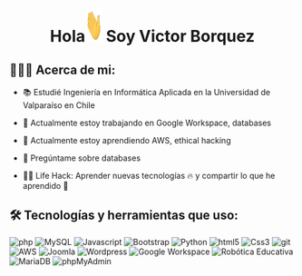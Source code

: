 <h1 align="center">Hola<img src="https://raw.githubusercontent.com/ABSphreak/ABSphreak/master/gifs/Hi.gif" width="30px" height="60px"> Soy Victor Borquez</h1>

<!--
**VictorBorquez-VBH/VictorBorquez-VBH** is a ✨ _special_ ✨ repository because its `README.md` (this file) appears on your GitHub profile.

Here are some ideas to get you started:

<div align="center">
  <img src ="./banner.png" />
  
</div>

-->

## 👨🏻‍💻 Acerca de mi:

- 📚 Estudié Ingeniería en Informática Aplicada en la Universidad de Valparaíso en Chile

- 🔭 Actualmente estoy trabajando en Google Workspace, databases
  
- 🌱 Actualmente estoy aprendiendo AWS, ethical hacking
  
- 💬 Pregúntame sobre databases
  
- 👨‍💻 Life Hack: Aprender nuevas tecnologías 🔥 y compartir lo que he aprendido 🎉

## 🛠️ Tecnologías y herramientas que uso:
<p>
<img alt="php" src="https://img.shields.io/badge/php-%23777BB4?style=for-the-badge&logo=php&logoColor=white&color=%23777BB4" height="25px"/>
<img alt="MySQL" src="https://img.shields.io/badge/MySQL-%234479A1?style=for-the-badge&logo=mysql&logoColor=white&color=%234479A1" height="25px"/>
<img alt="Javascript" src="https://img.shields.io/badge/JavaScript-323330?style=for-the-badge&logo=javascript&logoColor=F7DF1E"  height="25px"/>
<img alt="Bootstrap" src="https://img.shields.io/badge/Bootstrap-563D7C?style=for-the-badge&logo=bootstrap&logoColor=white" height="25px"/>
<img alt="Python" src="https://img.shields.io/badge/Python-14354C?style=for-the-badge&logo=python&logoColor=white" height="25px"/>
<img alt="html5" src="https://img.shields.io/badge/HTML5-E34F26?style=for-the-badge&logo=html5&logoColor=white" height="25px"/>
<img alt="Css3" src="https://img.shields.io/badge/CSS3-1572B6?style=for-the-badge&logo=css3&logoColor=white" height="25px"/>
<img alt="git" src="https://img.shields.io/badge/-Git-F05032?style=for-the-badge&logo=git&logoColor=white" height="25px"/>
<img alt="AWS" src="https://img.shields.io/badge/AWS-black?style=for-the-badge" height="25px"/>
<img alt="Joomla" src="https://img.shields.io/badge/Joomla-%23D71F00?style=for-the-badge&logo=joomla" height="25px"/>
<img alt="Wordpress" src="https://img.shields.io/badge/Wordpress-white?style=for-the-badge&logo=wordpress&color=%2321759B" height="25px"/>
<img alt="Google Workspace" src="https://img.shields.io/badge/Google%20Workspace-white?style=for-the-badge&logo=google&color=%23F9AB00" height="25px"/>
<img alt="Robótica Educativa" src="https://img.shields.io/badge/Robotica%20Educativa-white?style=for-the-badge&color=%231E8E3E" height="25px"/>
<img alt="MariaDB" src="https://img.shields.io/badge/Mariadb-%23003545?style=for-the-badge&logo=mariadb&logoColor=%23003545&color=%23ECD53F" height="25px"/>
<img alt="phpMyAdmin" src="https://img.shields.io/badge/phpMyAdmin-%236C78AF?style=for-the-badge&logo=phpmyadmin&logoColor=%23003545&color=%236C78AF" height="25px"/>
</p>



